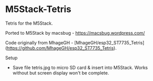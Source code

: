 # M5Stack-Tetris

Tetris for the M5Stack.

Ported to M5Stack by macsbug  -   https://macsbug.wordpress.com/ 

Code originally from MhageGH  - [MhageGH/esp32_ST7735_Tetris] (https://github.com/MhageGH/esp32_ST7735_Tetris).


Setup

* Save file tetris.jpg to micro SD card & insert into M5Stack. Works without but screen display won't be complete.

